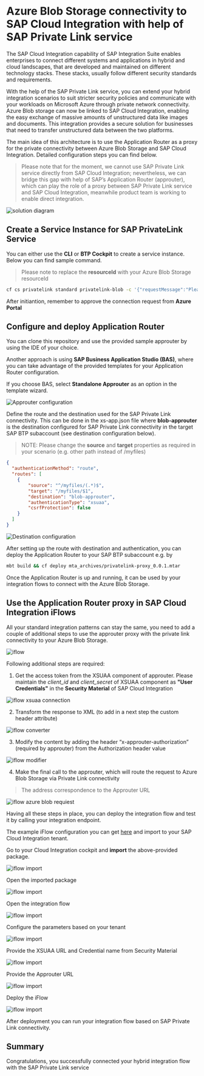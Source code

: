 # Azure Blob Storage connectivity to SAP Cloud Integration with help of SAP Private Link service

The SAP Cloud Integration capability of SAP Integration Suite enables enterprises to connect different systems and applications in hybrid and cloud landscapes, that are developed and maintained on different technology stacks. These stacks, usually follow different security standards and requirements. 

With the help of the SAP Private Link service, you can extend your hybrid integration scenarios to suit stricter security policies and communicate with your workloads on Microsoft Azure through private network connectivity. Azure Blob storage can now be linked to SAP Cloud Integration, enabling the easy exchange of massive amounts of unstructured data like images and documents. This integration provides a secure solution for businesses that need to transfer unstructured data between the two platforms.

The main idea of this architecture is to use the Application Router as a proxy for the private connectivity between Azure Blob Storage and SAP Cloud Integration. Detailed configuration steps you can find below.

>Please note that for the moment, we cannot use SAP Private Link service directly from SAP Cloud Integration; nevertheless, we can bridge this gap with help of SAP’s Application Router (approuter), which can play the role of a proxy between SAP Private Link service and SAP Cloud Integration, meanwhile product team is working to enable direct integration.

![solution diagram](../img/azure-blob-cloud-integration.png)

## Create a Service Instance for SAP PrivateLink Service

You can either use the **CLI** or **BTP Cockpit** to create a service instance. Below you can find sample command.

>Please note to replace the **resourceId** with your Azure Blob Storage resourceId

```bash
cf cs privatelink standard privatelink-blob -c '{"requestMessage":"Please approve blob connection","resourceId":"/subscriptions/xxxxx/resourceGroups/tests-services/providers/Microsoft.Storage/storageAccounts/xxxx","subResource":"blob"}'
```

After initiantion, remember to approve the connection request from **Azure Portal**





## Configure and deploy Application Router 

You can clone this repository and use the provided sample approuter by using the IDE of your choice.

Another approach is using **SAP Business Application Studio (BAS)**, where you can take advantage of the provided templates for your Application Router configuration.

If you choose BAS, select **Standalone Approuter** as an option in the template wizard. 

![Approuter configuration](../img/approuter-config.png)

Define the route and the destination used for the SAP Private Link connectivity. This can be done in the xs-app.json file where **blob-approuter** is the destination configured for SAP Private Link connectivity in the target SAP BTP subaccount (see destination configuration below).  

>NOTE: Please change the **source** and **target** properties as required in your scenario (e.g. other path instead of /myfiles)

 
```json
{
  "authenticationMethod": "route",
  "routes": [
    {
        "source": "^/myfiles/(.*)$",
        "target": "/myfiles/$1",
        "destination": "blob-approuter",
        "authenticationType": "xsuaa",
        "csrfProtection": false
    }
  ]
}
```

![Destination configuration](../img/destination-blob.png)


After setting up the route with destination and authentication, you can deploy the Application Router to your SAP BTP subaccount e.g. by

```bash
mbt build && cf deploy mta_archives/privatelink-proxy_0.0.1.mtar
```

Once the Application Router is up and running, it can be used by your integration flows to connect with the Azure Blob Storage. 

## Use the Application Router proxy in SAP Cloud Integration iFlows

All your standard integration patterns can stay the same, you need to add a couple of additional steps to use the approuter proxy with the private link connectivity to your Azure Blob Storage.

![iflow](../img/iflow-blob.png)

Following additional steps are required:

1.	Get the access token from the XSUAA component of approuter. Please maintain the *client_id* and *client_secret* of XSUAA component as **"User Credentials"** in the **Security Material** of SAP Cloud Integration

 ![iflow xsuaa connection](../img/iflow-connection.png)

2.	Transform the response to XML (to add in a next step the custom header attribute)

  ![iflow converter](../img/iflow-converter.png)

3.	Modify the content by adding the header “x-approuter-authorization” (required by approuter) from the Authorization header value

  ![iflow modifier](../img/iflow-content-modifier.png)

4.	Make the final call to the approuter, which will route the request to Azure Blob Storage via Private Link connectivity
  
  >The address correspondence to the Approuter URL 

  ![iflow azure blob requiest](../img/iflow-azure-blob-connect.png)

Having all these steps in place, you can deploy the integration flow and test it by calling your integration endpoint.

The example iFlow configuration you can get [here](iflow/PrivateLinkProxyAzureBlob.zip) and import to your SAP Cloud Integration tenant.

Go to your Cloud Integration cockpit and **import** the above-provided package.

  ![iflow import](../img/iflow-import.png)

Open the imported package

  ![iflow import](../img/iflow-import-open.png)

Open the integration flow

  ![iflow import](../img/iflow-blob-open.png)

Configure the parameters based on your tenant

  ![iflow import](../img/iflow-configure-blob.png)

Provide the XSUAA URL and Credential name from Security Material

  ![iflow import](../img/iflow-configure1-blob.png)

Provide the Approuter URL

  ![iflow import](../img/iflow-configure2-blob.png)

Deploy the iFlow

  ![iflow import](../img/iflow-deploy-blob.png)

After deployment you can run your integration flow based on SAP Private Link connectivity.

## Summary

Congratulations, you successfully connected your hybrid integration flow with the SAP Private Link service




